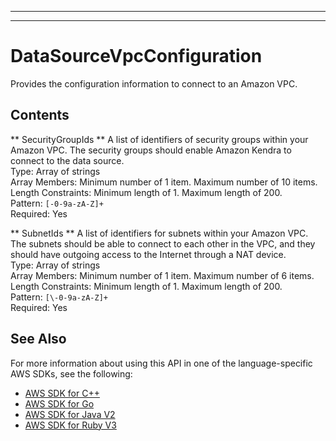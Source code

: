 --------

--------

# DataSourceVpcConfiguration<a name="API_DataSourceVpcConfiguration"></a>

Provides the configuration information to connect to an Amazon VPC\.

## Contents<a name="API_DataSourceVpcConfiguration_Contents"></a>

 ** SecurityGroupIds **   <a name="Kendra-Type-DataSourceVpcConfiguration-SecurityGroupIds"></a>
A list of identifiers of security groups within your Amazon VPC\. The security groups should enable Amazon Kendra to connect to the data source\.  
Type: Array of strings  
Array Members: Minimum number of 1 item\. Maximum number of 10 items\.  
Length Constraints: Minimum length of 1\. Maximum length of 200\.  
Pattern: `[-0-9a-zA-Z]+`   
Required: Yes

 ** SubnetIds **   <a name="Kendra-Type-DataSourceVpcConfiguration-SubnetIds"></a>
A list of identifiers for subnets within your Amazon VPC\. The subnets should be able to connect to each other in the VPC, and they should have outgoing access to the Internet through a NAT device\.  
Type: Array of strings  
Array Members: Minimum number of 1 item\. Maximum number of 6 items\.  
Length Constraints: Minimum length of 1\. Maximum length of 200\.  
Pattern: `[\-0-9a-zA-Z]+`   
Required: Yes

## See Also<a name="API_DataSourceVpcConfiguration_SeeAlso"></a>

For more information about using this API in one of the language\-specific AWS SDKs, see the following:
+  [AWS SDK for C\+\+](https://docs.aws.amazon.com/goto/SdkForCpp/kendra-2019-02-03/DataSourceVpcConfiguration) 
+  [AWS SDK for Go](https://docs.aws.amazon.com/goto/SdkForGoV1/kendra-2019-02-03/DataSourceVpcConfiguration) 
+  [AWS SDK for Java V2](https://docs.aws.amazon.com/goto/SdkForJavaV2/kendra-2019-02-03/DataSourceVpcConfiguration) 
+  [AWS SDK for Ruby V3](https://docs.aws.amazon.com/goto/SdkForRubyV3/kendra-2019-02-03/DataSourceVpcConfiguration) 